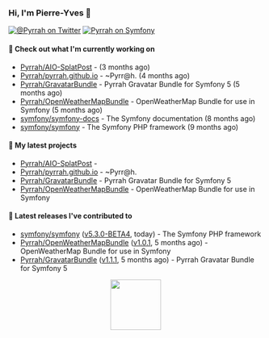 ### Hi, I'm Pierre-Yves 👋

[![@_Pyrrah_ on Twitter](https://shields.io/badge/twitter-%40__Pyrrah__-blue.svg?logo=twitter&style=flat-square)](https://twitter.com/intent/follow?screen_name=_Pyrrah_)
[![Pyrrah on Symfony](https://shields.io/badge/connect-Pyrrah-blue?logo=symfony&style=flat-square)](https://connect.symfony.com/profile/pyrrah)

#### 👷 Check out what I'm currently working on

- [Pyrrah/AIO-SplatPost](https://github.com/Pyrrah/AIO-SplatPost) -  (3 months ago)
- [Pyrrah/pyrrah.github.io](https://github.com/Pyrrah/pyrrah.github.io) - ~Pyrr@h. (4 months ago)
- [Pyrrah/GravatarBundle](https://github.com/Pyrrah/GravatarBundle) - Pyrrah Gravatar Bundle for Symfony 5 (5 months ago)
- [Pyrrah/OpenWeatherMapBundle](https://github.com/Pyrrah/OpenWeatherMapBundle) - OpenWeatherMap Bundle for use in Symfony (5 months ago)
- [symfony/symfony-docs](https://github.com/symfony/symfony-docs) - The Symfony documentation (8 months ago)
- [symfony/symfony](https://github.com/symfony/symfony) - The Symfony PHP framework (9 months ago)

#### 🌱 My latest projects

- [Pyrrah/AIO-SplatPost](https://github.com/Pyrrah/AIO-SplatPost) - 
- [Pyrrah/pyrrah.github.io](https://github.com/Pyrrah/pyrrah.github.io) - ~Pyrr@h.
- [Pyrrah/GravatarBundle](https://github.com/Pyrrah/GravatarBundle) - Pyrrah Gravatar Bundle for Symfony 5
- [Pyrrah/OpenWeatherMapBundle](https://github.com/Pyrrah/OpenWeatherMapBundle) - OpenWeatherMap Bundle for use in Symfony

#### 🔭 Latest releases I've contributed to

- [symfony/symfony](https://github.com/symfony/symfony) ([v5.3.0-BETA4](https://github.com/symfony/symfony/releases/tag/v5.3.0-BETA4), today) - The Symfony PHP framework
- [Pyrrah/OpenWeatherMapBundle](https://github.com/Pyrrah/OpenWeatherMapBundle) ([v1.0.1](https://github.com/Pyrrah/OpenWeatherMapBundle/releases/tag/v1.0.1), 5 months ago) - OpenWeatherMap Bundle for use in Symfony
- [Pyrrah/GravatarBundle](https://github.com/Pyrrah/GravatarBundle) ([v1.1.1](https://github.com/Pyrrah/GravatarBundle/releases/tag/v1.1.1), 5 months ago) - Pyrrah Gravatar Bundle for Symfony 5

<p align="center">
  <img width="100" src="https://media.giphy.com/media/WFZvB7VIXBgiz3oDXE/giphy.gif">
</p>

